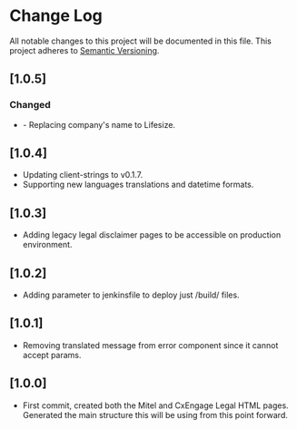 # Change Log
All notable changes to this project will be documented in this file.
This project adheres to [Semantic Versioning](http://semver.org/).

## [1.0.5]
### Changed
- <no-jira> - Replacing company's name to Lifesize.

## [1.0.4]
* Updating client-strings to v0.1.7.
* Supporting new languages translations and datetime formats.

## [1.0.3]
* Adding legacy legal disclaimer pages to be accessible on production environment.

## [1.0.2]
* Adding parameter to jenkinsfile to deploy just /build/ files.

## [1.0.1]
* Removing translated message from error component since it cannot accept params.

## [1.0.0]
* First commit, created both the Mitel and CxEngage Legal HTML pages. Generated the main structure this will be using from this point forward.
